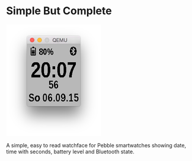 # Simple But Complete

![screenshot](screenshot.png)

A simple, easy to read watchface for Pebble smartwatches showing date, time with seconds, battery level and Bluetooth state.
